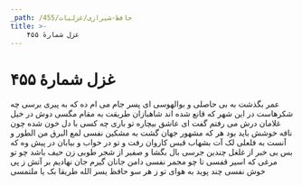 ```yaml
---
_path: /حافظ-شیرازی/غزلیات/455
title: >-
    غزل شمارهٔ ۴۵۵
---
```

# غزل شمارهٔ ۴۵۵

عمر بگذشت به بی حاصلی و بوالهوسی
ای پسر جام می ام ده که به پیری برسی
چه شکرهاست در این شهر که قانع شده اند
شاهبازان طریقت به مقام مگسی
دوش در خیل غلامان درش می رفتم
گفت ای عاشق بیچاره تو باری چه کسی
با دل خون شده چون نافه خوشش باید بود
هر که مشهور جهان گشت به مشکین نفسی
لمع البرق من الطور و آنست به
فلعلی لک آت بشهاب قبس
کاروان رفت و تو در خواب و بیابان در پیش
وه که بس بی خبر از غلغل چندین جرسی
بال بگشا و صفیر از شجر طوبی زن
حیف باشد چو تو مرغی که اسیر قفسی
تا چو مجمر نفسی دامن جانان گیرم
جان نهادیم بر آتش ز پی خوش نفسی
چند پوید به هوای تو ز هر سو حافظ
یسر الله طریقا بک یا ملتمسی
